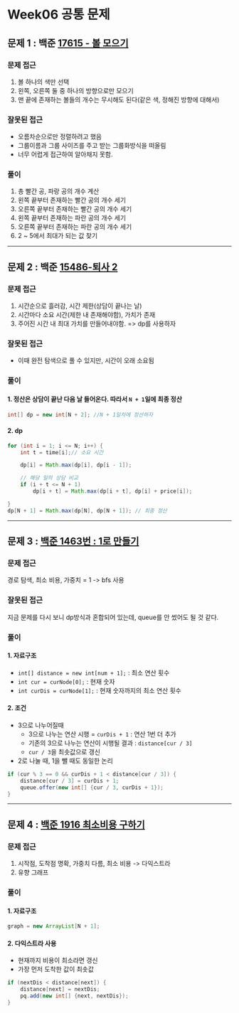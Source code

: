 # Week06 공통 문제

## 문제 1 : **백준 [17615 - 볼 모으기](https://www.acmicpc.net/problem/17615)**

### 문제 접근

1. 볼 하나의 색만 선택
2. 왼쪽, 오른쪽 둘 중 하나의 방향으로만 모으기
3. 맨 끝에 존재하는 볼들의 개수는 무시해도 된다(같은 색, 정해진 방향에 대해서)

### 잘못된 접근

- 오름차순으로만 정렬하려고 했음
- 그룹이름과 그룹 사이즈를 주고 받는 그룹화방식을 떠올림
- 너무 어렵게 접근하여 알아채지 못함.

### 풀이

1. 총 빨간 공, 파랑 공의 개수 계산
2. 왼쪽 끝부터 존재하는 빨간 공의 개수 세기
3. 오른쪽 끝부터 존재하는 빨간 공의 개수 세기
4. 왼쪽 끝부터 존재하는 파란 공의 개수 세기
5. 오른쪽 끝부터 존재하는 파란 공의 개수 세기
6. 2 ~ 5에서 최대가 되는 값 찾기

---

## 문제 2 : 백준 [15486-퇴사 2](https://www.acmicpc.net/problem/15486)

### 문제 접근

1. 시간순으로 흘러감, 시간 제한(상담이 끝나는 날)
2. 시간마다 소요 시간(제한 내 존재해야함), 가치가 존재
3. 주어진 시간 내 최대 가치를 만들어내야함.
   => dp를 사용하자

### 잘못된 접근

- 이때 완전 탐색으로 풀 수 있지만, 시간이 오래 소요됨

### 풀이

#### 1. 정산은 상담이 끝난 다음 날 들어온다. 따라서 `N + 1`일에 최종 정산

```java
int[] dp = new int[N + 2]; //N + 1일차에 정산하자
```

#### 2. dp

```java
for (int i = 1; i <= N; i++) {
    int t = time[i];// 소요 시간

    dp[i] = Math.max(dp[i], dp[i - 1]);

    // 해당 일의 상담 비교
    if (i + t <= N + 1)
        dp[i + t] = Math.max(dp[i + t], dp[i] + price[i]);

}
dp[N + 1] = Math.max(dp[N], dp[N + 1]); // 최종 정산
```

---

## 문제 3 : [백준 1463번 : 1로 만들기](https://www.acmicpc.net/problem/1463)

### 문제 접근

경로 탐색, 최소 비용, 가중치 = 1 -> bfs 사용

### 잘못된 접근

지금 문제를 다시 보니 dp방식과 혼합되어 있는데, queue를 안 썼어도 될 것 같다.

### 풀이

#### 1. 자료구조

- `int[] distance = new int[num + 1];` : 최소 연산 횟수
- `int cur = curNode[0];` : 현재 숫자
- `int curDis = curNode[1];` : 현재 숫자까지의 최소 연산 횟수

#### 2. 조건

- 3으로 나누어질때
  - 3으로 나누는 연산 시행 = `curDis + 1` : 연산 1번 더 추가
  - 기존의 3으로 나누는 연산이 시행될 결과 : `distance[cur / 3]`
  - `cur / 3`을 최솟값으로 갱신
- 2로 나눌 때, 1을 뺄 때도 동일한 논리

```java
if (cur % 3 == 0 && curDis + 1 < distance[cur / 3]) {
    distance[cur / 3] = curDis + 1;
    queue.offer(new int[] {cur / 3, curDis + 1});
}
```

---

## 문제 4 : [백준 1916 최소비용 구하기](https://www.acmicpc.net/problem/1916)

### 문제 접근

1. 시작점, 도착점 명확, 가중치 다름, 최소 비용 -> 다익스트라
2. 유향 그래프

### 풀이

#### 1. 자료구조

```java
graph = new ArrayList[N + 1];
```

#### 2. 다익스트라 사용

- 현재까지 비용이 최소라면 갱신
- 가장 먼저 도착한 값이 최솟값

```java
if (nextDis < distance[next]) {
    distance[next] = nextDis;
    pq.add(new int[] {next, nextDis});
}
```
